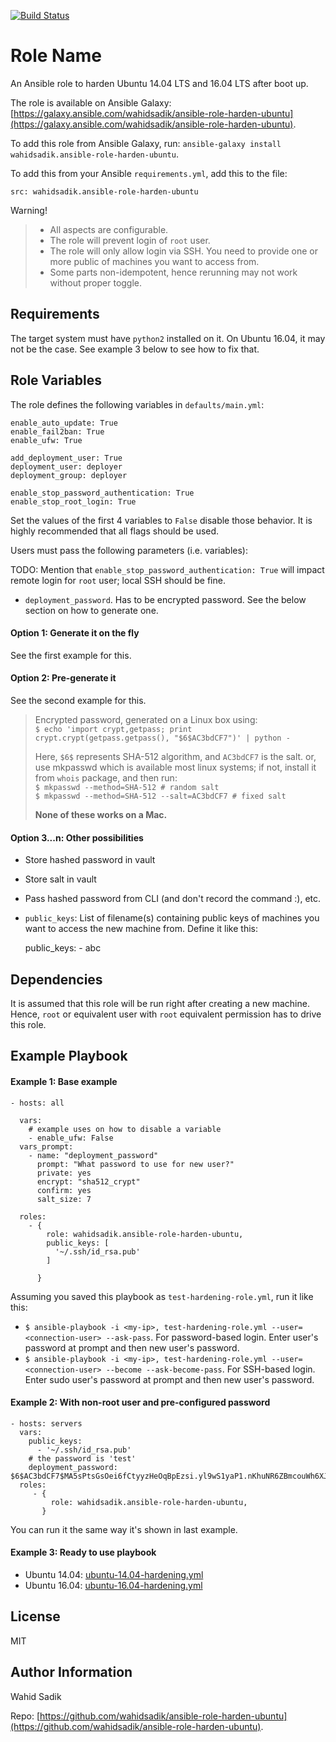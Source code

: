 [![Build Status](https://travis-ci.org/wahidsadik/ansible-role-harden-ubuntu.svg?branch=master)](https://travis-ci.org/wahidsadik/ansible-role-harden-ubuntu)

Role Name
=========

An Ansible role to harden Ubuntu 14.04 LTS and 16.04 LTS after boot up.

The role is available on Ansible Galaxy: [https://galaxy.ansible.com/wahidsadik/ansible-role-harden-ubuntu](https://galaxy.ansible.com/wahidsadik/ansible-role-harden-ubuntu).

To add this role from Ansible Galaxy, run: `ansible-galaxy install wahidsadik.ansible-role-harden-ubuntu`.

To add this from your Ansible `requirements.yml`, add this to the file:

    src: wahidsadik.ansible-role-harden-ubuntu

Warning!
> - All aspects are configurable.
> - The role will prevent login of `root` user.
> - The role will only allow login via SSH. You need to provide one or more public of machines you want to access from.
> - Some parts non-idempotent, hence rerunning may not work without proper toggle.

Requirements
------------

The target system must have `python2` installed on it. On Ubuntu 16.04, it may not be the case. See example 3 below to see how to fix that.

Role Variables
--------------

The role defines the following variables in `defaults/main.yml`:

    enable_auto_update: True
    enable_fail2ban: True
    enable_ufw: True

    add_deployment_user: True
    deployment_user: deployer
    deployment_group: deployer

    enable_stop_password_authentication: True
    enable_stop_root_login: True

Set the values of the first 4 variables to `False` disable those behavior. It is highly recommended that all flags should be used.

Users must pass the following parameters (i.e. variables):

TODO: Mention that `enable_stop_password_authentication: True` will impact remote login for `root` user; local SSH should be fine.

- `deployment_password`. Has to be encrypted password. See the below section on how to generate one.

#### Option 1: Generate it on the fly

See the first example for this.


#### Option 2: Pre-generate it

See the second example for this.

> Encrypted password, generated on a Linux box using:  
> `$ echo 'import crypt,getpass; print crypt.crypt(getpass.getpass(), "$6$AC3bdCF7")' | python -`
>
> Here, `$6$` represents SHA-512 algorithm, and `AC3bdCF7` is the salt.
> or, use mkpasswd which is available most linux systems; if not, install it from `whois` package, and then run:  
> `$ mkpasswd --method=SHA-512 # random salt`  
> `$ mkpasswd --method=SHA-512 --salt=AC3bdCF7 # fixed salt`
>
> **None of these works on a Mac.**

#### Option 3...n: Other possibilities

- Store hashed password in vault
- Store salt in vault
- Pass hashed password from CLI (and don't record the command :), etc.

- `public_keys`: List of filename(s) containing public keys of machines you want to access the new machine from. Define it like this:


    public_keys:
      - abc


Dependencies
------------

It is assumed that this role will be run right after creating a new machine. Hence, `root` or equivalent user with `root` equivalent permission has to drive this role.

Example Playbook
----------------

#### Example 1: Base example

    - hosts: all

      vars:
        # example uses on how to disable a variable
        - enable_ufw: False
      vars_prompt:
        - name: "deployment_password"
          prompt: "What password to use for new user?"
          private: yes
          encrypt: "sha512_crypt"
          confirm: yes
          salt_size: 7

      roles:
        - {
            role: wahidsadik.ansible-role-harden-ubuntu,
            public_keys: [
              '~/.ssh/id_rsa.pub'
            ]

          }

Assuming you saved this playbook as `test-hardening-role.yml`, run it like this:

- `$ ansible-playbook -i <my-ip>, test-hardening-role.yml --user=<connection-user> --ask-pass`. For password-based login. Enter user's password at prompt and then new user's password.
- `$ ansible-playbook -i <my-ip>, test-hardening-role.yml --user=<connection-user> --become --ask-become-pass`. For SSH-based login. Enter sudo user's password at prompt and then new user's password. 

#### Example 2: With non-root user and pre-configured password

    - hosts: servers
      vars:
        public_keys:
          - '~/.ssh/id_rsa.pub'
        # the password is 'test'
        deployment_password: $6$AC3bdCF7$MA5sPtsGsOei6fCtyyzHeOqBpEzsi.yl9wS1yaP1.nKhuNR6ZBmcouWh6XJkrFdzreENtvUF4Gr2R0gfIQ/PT.
      roles:
         - { 
             role: wahidsadik.ansible-role-harden-ubuntu,
           }

You can run it the same way it's shown in last example.

#### Example 3: Ready to use playbook

- Ubuntu 14.04: [ubuntu-14.04-hardening.yml](https://gist.github.com/wahidsadik/03396d9fb14b8342f26cd65792e1509c)
- Ubuntu 16.04: [ubuntu-16.04-hardening.yml](https://gist.github.com/wahidsadik/e0005717c783b426a69b7099385a44b7)


License
-------

MIT

Author Information
------------------

Wahid Sadik

Repo: [https://github.com/wahidsadik/ansible-role-harden-ubuntu](https://github.com/wahidsadik/ansible-role-harden-ubuntu).
